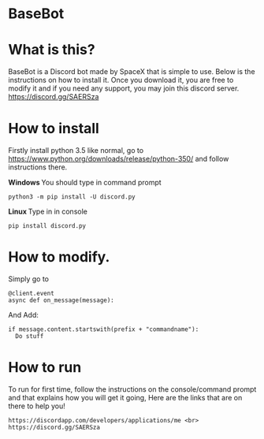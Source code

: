 # BaseBot

# What is this?
BaseBot is a Discord bot made by SpaceX that is simple to use. Below is the instructions on how to install it. Once you download it, you are free to modify it and if you need any support, you may join this discord server. https://discord.gg/SAERSza

# How to install

Firstly install python 3.5 like normal, go to https://www.python.org/downloads/release/python-350/ and follow instructions there.

<b> Windows </b>
You should type in command prompt
```
python3 -m pip install -U discord.py
```

<b> Linux </b>
Type in in console 
```
pip install discord.py
```
# How to modify.

Simply go to
```
@client.event
async def on_message(message):
```
And Add:
```
if message.content.startswith(prefix + "commandname"):
  Do stuff
```
# How to run
To run for first time, follow the instructions on the console/command prompt and that explains how you will get it going, Here are the links that are on there to help you! <br>
```
https://discordapp.com/developers/applications/me <br>
https://discord.gg/SAERSza
```
